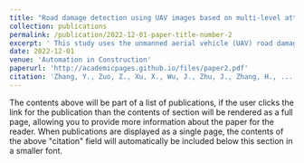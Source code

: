```yaml
---
title: "Road damage detection using UAV images based on multi-level attention mechanism"
collection: publications
permalink: /publication/2022-12-01-paper-title-number-2
excerpt: ' This study uses the unmanned aerial vehicle (UAV) road damage database and describes a multi-level attention mechanism called Multi-level Attention Block (MLAB) to strengthen the utilization of essential features by the You Only Look Once version 3 (YOLO v3). Adding MLAB between the backbone and feature fusion parts effectively increases the mAP value of the proposed network to 68.75%, while the accuracy of the original network is only 61.09%. The network is able to detect longitudinal cracks, transverse cracks, repairs, and potholes with high accuracy, and significantly improves the accuracy of alligator cracks and oblique cracks.'
date: 2022-12-01
venue: 'Automation in Construction'
paperurl: 'http://academicpages.github.io/files/paper2.pdf'
citation: 'Zhang, Y., Zuo, Z., Xu, X., Wu, J., Zhu, J., Zhang, H., ... & Tian, Y. (2022). Road damage detection using UAV images based on multi-level attention mechanism. Automation in construction, 144, 104613.'
---
```


The contents above will be part of a list of publications, if the user clicks the link for the publication than the contents of section will be rendered as a full page, allowing you to provide more information about the paper for the reader. When publications are displayed as a single page, the contents of the above "citation" field will automatically be included below this section in a smaller font.
